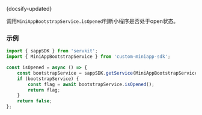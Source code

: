 {docsify-updated}

调用`MiniAppBootstrapService.isOpened`判断小程序是否处于open状态。

### 示例

```js
import { sappSDK } from 'servkit';
import { MiniAppBootstrapService } from 'custom-miniapp-sdk';

const isOpened = async () => {
    const bootstrapService = sappSDK.getService(MiniAppBootstrapService);
    if (bootstrapService) {
        const flag = await bootstrapService.isOpened();
        return flag;
    }
    return false;
};
```
